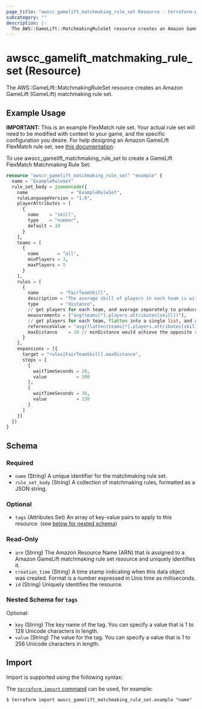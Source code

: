 ```yaml
---
page_title: "awscc_gamelift_matchmaking_rule_set Resource - terraform-provider-awscc"
subcategory: ""
description: |-
  The AWS::GameLift::MatchmakingRuleSet resource creates an Amazon GameLift (GameLift) matchmaking rule set.
---
```


# awscc_gamelift_matchmaking_rule_set (Resource)

The AWS::GameLift::MatchmakingRuleSet resource creates an Amazon GameLift (GameLift) matchmaking rule set.

## Example Usage

**IMPORTANT:** This is an example FlexMatch rule set. Your actual rule set will need to be modified with context to your game, and the specific configuration you desire. For help designing an Amazon GameLift FlexMatch rule set, see [this documentation](https://docs.aws.amazon.com/gamelift/latest/flexmatchguide/match-design-ruleset.html).

To use awscc_gamelift_matchmaking_rule_set to create a GameLift FlexMatch Matchmaking Rule Set:
```terraform
resource "awscc_gamelift_matchmaking_rule_set" "example" {
  name = "ExampleRuleSet"
  rule_set_body = jsonencode({
    name                = "ExampleRuleSet",
    ruleLanguageVersion = "1.0",
    playerAttributes = [
      {
        name    = "skill",
        type    = "number",
        default = 10
      }
    ],
    teams = [
      {
        name       = "all",
        minPlayers = 3,
        maxPlayers = 5
      }
    ],
    rules = [
      {
        name        = "FairTeamSkill",
        description = "The average skill of players in each team is within 10 points from the average skill of players in the match",
        type        = "distance",
        // get players for each team, and average separately to produce list of 3
        measurements = ["avg(teams[*].players.attributes[skill])"],
        // get players for each team, flatten into a single list, and average to produce overall average
        referenceValue = "avg(flatten(teams[*].players.attributes[skill]))",
        maxDistance    = 10 // minDistance would achieve the opposite result
      }
    ],
    expansions = [{
      target = "rules[FairTeamSkill].maxDistance",
      steps = [
        {
          waitTimeSeconds = 20,
          value           = 100
        },
        {
          waitTimeSeconds = 30,
          value           = 150
        }
      ]
    }]
  })
}
```

<!-- schema generated by tfplugindocs -->
## Schema

### Required

- `name` (String) A unique identifier for the matchmaking rule set.
- `rule_set_body` (String) A collection of matchmaking rules, formatted as a JSON string.

### Optional

- `tags` (Attributes Set) An array of key-value pairs to apply to this resource. (see [below for nested schema](#nestedatt--tags))

### Read-Only

- `arn` (String) The Amazon Resource Name (ARN) that is assigned to a Amazon GameLift matchmaking rule set resource and uniquely identifies it.
- `creation_time` (String) A time stamp indicating when this data object was created. Format is a number expressed in Unix time as milliseconds.
- `id` (String) Uniquely identifies the resource.

<a id="nestedatt--tags"></a>
### Nested Schema for `tags`

Optional:

- `key` (String) The key name of the tag. You can specify a value that is 1 to 128 Unicode characters in length.
- `value` (String) The value for the tag. You can specify a value that is 1 to 256 Unicode characters in length.

## Import

Import is supported using the following syntax:

The [`terraform import` command](https://developer.hashicorp.com/terraform/cli/commands/import) can be used, for example:

```shell
$ terraform import awscc_gamelift_matchmaking_rule_set.example "name"
```

